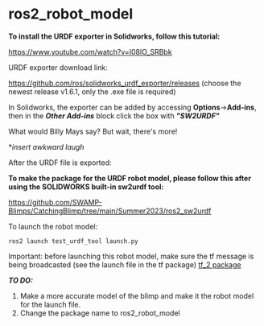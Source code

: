 # ros2_robot_model

**To install the URDF exporter in Solidworks, follow this tutorial:**

https://www.youtube.com/watch?v=I08lO_SRBbk

URDF exporter download link:

https://github.com/ros/solidworks_urdf_exporter/releases
(choose the newest release v1.6.1, only the .exe file is required)

In Solidworks, the exporter can be added by accessing **Options**->**Add-ins**, then in the ***Other Add-ins*** block click the box with ***"SW2URDF"***

What would Billy Mays say? But wait, there's more!

**insert awkward laugh*

After the URDF file is exported:


**To make the package for the URDF robot model, please follow this after using the SOLIDWORKS built-in sw2urdf tool:**

https://github.com/SWAMP-Blimps/CatchingBlimp/tree/main/Summer2023/ros2_sw2urdf


To launch the robot model:
```
ros2 launch test_urdf_tool launch.py 
```
Important: before launching this robot model, make sure the tf message is being broadcasted (see the launch file in the tf package)
[tf_2 package](https://github.com/SWAMP-Blimps/CatchingBlimp/tree/main/Summer2023/ROS_tf2_test)

***TO DO:***
1. Make a more accurate model of the blimp and make it the robot model for the launch file.
2. Change the package name to ros2_robot_model
   
